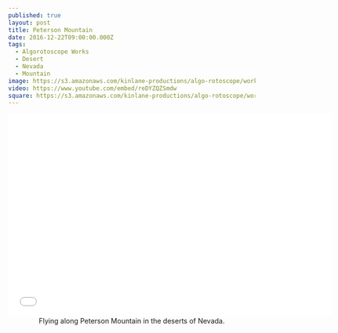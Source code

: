 ```yaml
---
published: true
layout: post
title: Peterson Mountain
date: 2016-12-22T09:00:00.000Z
tags:
  - Algorotoscope Works
  - Desert
  - Nevada
  - Mountain
image: https://s3.amazonaws.com/kinlane-productions/algo-rotoscope/working/peterson-mountain.png
video: https://www.youtube.com/embed/reDYZQZSmdw
square: https://s3.amazonaws.com/kinlane-productions/algo-rotoscope/working/peterson-mountain-square.png
---
```

<center><iframe width="660" height="415" src="{{ page.video }}" frameborder="0" allowfullscreen></iframe></center>
<center>Flying along Peterson Mountain in the deserts of Nevada.</center>
